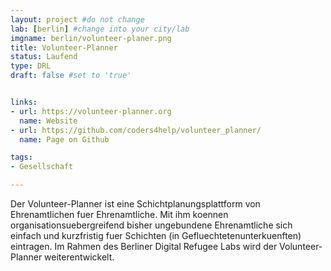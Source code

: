 ```yaml
---
layout: project #do not change
lab: [berlin] #change into your city/lab
imgname: berlin/volunteer-planer.png
title: Volunteer-Planner
status: Laufend
type: DRL
draft: false #set to 'true'


links:
- url: https://volunteer-planner.org
  name: Website
- url: https://github.com/coders4help/volunteer_planner/
  name: Page on Github

tags:
- Gesellschaft

---
```

Der Volunteer-Planner ist eine Schichtplanungsplattform von Ehrenamtlichen fuer Ehrenamtliche. Mit ihm koennen organisationsuebergreifend bisher ungebundene Ehrenamtliche sich einfach und kurzfristig fuer Schichten (in Gefluechtetenunterkuenften) eintragen. Im Rahmen des Berliner Digital Refugee Labs wird der Volunteer-Planner weiterentwickelt.
